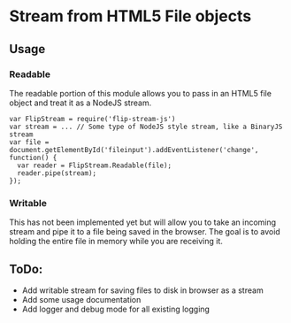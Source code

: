 # Stream from HTML5 File objects

## Usage

### Readable
The readable portion of this module allows you to pass in an HTML5 file object and treat it as a NodeJS stream.

```
var FlipStream = require('flip-stream-js')
var stream = ... // Some type of NodeJS style stream, like a BinaryJS stream
var file = document.getElementById('fileinput').addEventListener('change', function() {
  var reader = FlipStream.Readable(file);
  reader.pipe(stream);
});
```

### Writable
This has not been implemented yet but will allow you to take an incoming stream and pipe it to a file being saved in the browser. The goal is to avoid holding the entire file in memory while you are receiving it.

## ToDo:
+ Add writable stream for saving files to disk in browser as a stream
+ Add some usage documentation
+ Add logger and debug mode for all existing logging
